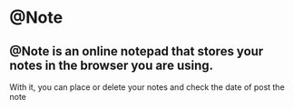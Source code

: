 # @Note
## @Note is an online notepad that stores your notes in the browser you are using.
With it, you can place or delete your notes and check the date of post the note
